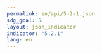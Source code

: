 ```yaml
---
permalink: en/api/5-2-1.json
sdg_goal: 5
layout: json_indicator
indicator: "5.2.1"
lang: en
---
```

